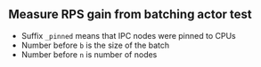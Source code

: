 ## Measure RPS gain from batching actor test

- Suffix `_pinned` means that IPC nodes were pinned to CPUs
- Number before `b` is the size of the batch
- Number before `n` is number of nodes
